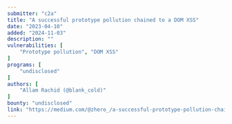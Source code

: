 ```yaml
---
submitter: "c2a"
title: "A successful prototype pollution chained to a DOM XSS"
date: "2023-04-10"
added: "2024-11-03"
description: ""
vulnerabilities: [
    "Prototype pollution", "DOM XSS"
]
programs: [
    "undisclosed"
]
authors: [
    "Allam Rachid (@blank_cold)"
]
bounty: "undisclosed"
link: "https://medium.com/@zhero_/a-successful-prototype-pollution-chained-to-a-dom-xss-9887087b56a4"
---
```




